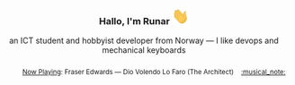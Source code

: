 <h3 align="center">Hallo, I'm Runar <img src="./assets/wave.gif" width="30px" height="30px"></h3>

<div align="center">an ICT student and hobbyist developer from Norway — I like devops and mechanical keyboards</div>

<br/>
<div align="right"><sub>
  <a href="https://www.last.fm/user/runarsf">Now Playing</a>: Fraser Edwards &mdash; Dio Volendo Lo Faro (The Architect) &nbsp;&nbsp; <a href="https:&#x2F;&#x2F;www.last.fm&#x2F;music&#x2F;Fraser+Edwards&#x2F;_&#x2F;Dio+Volendo+Lo+Faro">:musical_note:</a>
</sub></div>

